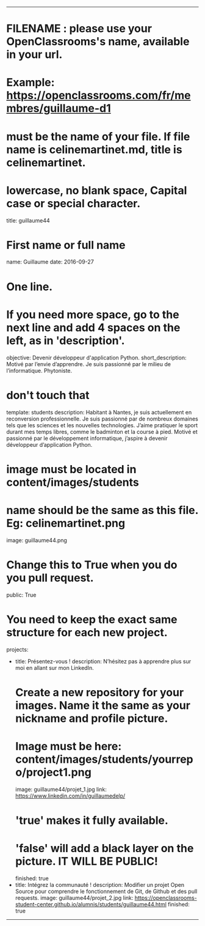 ---

# FILENAME : please use your OpenClassrooms's name, available in your url.
# Example: https://openclassrooms.com/fr/membres/guillaume-d1
# must be the name of your file. If file name is celinemartinet.md, title is celinemartinet.
# lowercase, no blank space, Capital case or special character.
title: guillaume44

# First name or full name
name: Guillaume
date: 2016-09-27

# One line.
# If you need more space, go to the next line and add 4 spaces on the left, as in 'description'.
objective: Devenir développeur d'application Python.
short_description: Motivé par l’envie d’apprendre. Je suis passionné par le milieu de l’informatique. Phytoniste.

# don't touch that
template: students
description:
    Habitant à Nantes, je suis actuellement en reconversion professionnelle. 
    Je suis passionné par de nombreux domaines tels que les sciences et les nouvelles technologies. J’aime pratiquer le sport durant mes temps libres, comme le badminton et la course à pied. Motivé et passionné par le développement informatique, j’aspire à devenir développeur d’application Python.

# image must be located in content/images/students
# name should be the same as this file. Eg: celinemartinet.png
image: guillaume44.png

# Change this to True when you do you pull request.
public: True

# You need to keep the exact same structure for each new project.
projects:
  - title: Présentez-vous !
    description: N’hésitez pas à apprendre plus sur moi en allant sur mon LinkedIn.
    # Create a new repository for your images. Name it the same as your nickname and profile picture.
    # Image must be here: content/images/students/yourrepo/project1.png
    image: guillaume44/projet_1.jpg
    link: https://www.linkedin.com/in/guillaumedelp/
    # 'true' makes it fully available.
    # 'false' will add a black layer on the picture. IT WILL BE PUBLIC!
    finished: true
  - title: Intégrez la communauté !
    description: Modifier un projet Open Source pour comprendre le fonctionnement de Git, de Github et des pull requests. 
    image: guillaume44/projet_2.jpg
    link: https://openclassrooms-student-center.github.io/alumnis/students/guillaume44.html
    finished: true
---